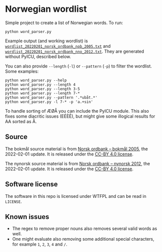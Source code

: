 # Norwegian wordlist

Simple project to create a list of Norwegian words. To run:

    python word_parser.py

Example output (and working wordlist) is [`wordlist_20220201_norsk_ordbank_nob_2005.txt`](https://raw.githubusercontent.com/Ondkloss/norwegian-wordlist/master/wordlist_20220201_norsk_ordbank_nob_2005.txt) and [`wordlist_20220201_norsk_ordbank_nno_2012.txt`](https://raw.githubusercontent.com/Ondkloss/norwegian-wordlist/master/wordlist_20220201_norsk_ordbank_nno_2012.txt). They are generated without PyICU, described below.

You can also provide `--length` (`-l`) or `--pattern` (`-p`) to filter the wordlist. Some examples:

    python word_parser.py --help
    python word_parser.py --length 4
    python word_parser.py --length 3-5
    python word_parser.py --length 7-*
    python word_parser.py --pattern '.*ubåt.*'
    python word_parser.py -l 7-* -p 'a.+sin'

To handle sorting of ÆØÅ you can include the PyICU module. This also fixes some diacritic issues (EÉÈÊ), but might give some illogical results for AA sorted as Å.

## Source

The bokmål source material is from [Norsk ordbank – bokmål 2005](https://www.nb.no/sprakbanken/ressurskatalog/oai-nb-no-sbr-5/), the 2022-02-01 update. It is released under the [CC-BY 4.0 license](https://creativecommons.org/licenses/by/4.0/).

The nynorsk source material is from [Norsk ordbank – nynorsk 2012](https://www.nb.no/sprakbanken/ressurskatalog/oai-nb-no-sbr-41/), the 2022-02-01 update. It is released under the [CC-BY 4.0 license](https://creativecommons.org/licenses/by/4.0/).

## Software license

The software in this repo is licensed under WTFPL and can be read in `LICENSE`.

## Known issues

- The regex to remove proper nouns also removes several valid words as well.
- One might evaluate also removing some additional special characters, for example `1`, `2`, `3`, `4` and `/`.
